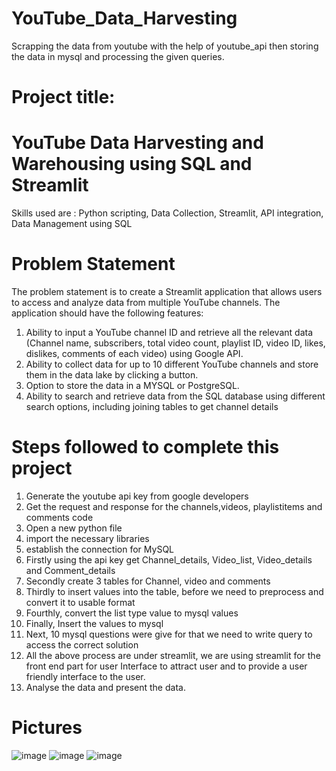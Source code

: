 # YouTube_Data_Harvesting
Scrapping the data from youtube with the help of youtube_api then storing the data in mysql and processing the given queries.
# Project title:
# YouTube Data Harvesting and Warehousing using SQL and Streamlit
Skills used are : Python scripting, Data Collection, Streamlit, API integration, Data Management using SQL  
# Problem Statement
The problem statement is to create a Streamlit application that allows users to access and analyze data from multiple YouTube channels. The application should have the following features:
1.	  Ability to input a YouTube channel ID and retrieve all the relevant data (Channel name, subscribers, total video count, playlist ID, video ID, likes, dislikes, comments of each video) using Google API.
2.	 Ability to collect data for up to 10 different YouTube channels and store them in the data lake by clicking a button.
3.	 Option to store the data in a MYSQL or PostgreSQL.
4.	Ability to search and retrieve data from the SQL database using different search options, including joining tables to get channel details
# Steps followed to complete this project
1. Generate the youtube api key from google developers
2. Get the request and response for the channels,videos, playlistitems and comments code
3. Open a new python file
4. import the necessary libraries
5. establish the connection for MySQL
6. Firstly using the api key get Channel_details, Video_list, Video_details and Comment_details
7. Secondly create 3 tables for Channel, video and comments
8. Thirdly to insert values into the table, before we need to preprocess and convert it to usable format
9. Fourthly, convert the list type value to mysql values
10. Finally, Insert the values to mysql
11. Next, 10 mysql questions were give for that we need to write query to access the correct solution
12. All the above process are under streamlit, we are using streamlit for the front end part for user Interface to attract user and to provide a user friendly interface to the user.
13. Analyse the data and present the data.

# Pictures
![image](https://github.com/AjayKarthekeyan/YouTube_Data_Harvesting/assets/110529232/cbb8bcd8-e159-4b2f-a51d-9e3b41d338b3)
![image](https://github.com/AjayKarthekeyan/YouTube_Data_Harvesting/assets/110529232/116ffc98-7e20-4b09-8001-fcfd376a7a73)
![image](https://github.com/AjayKarthekeyan/YouTube_Data_Harvesting/assets/110529232/dfedb67d-f5d3-4c9c-b81b-4bf55458e4e9)

